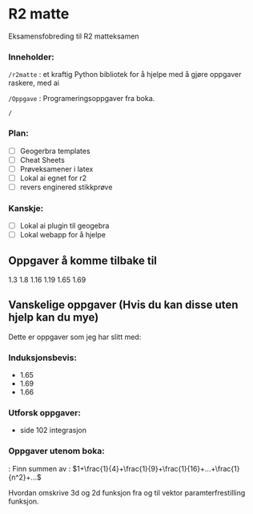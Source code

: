 # R2 matte

Eksamensfobreding til R2 matteksamen

### Inneholder:

`/r2matte` : et kraftig Python bibliotek for å hjelpe med å gjøre oppgaver raskere, med ai

`/Oppgave` : Programeringsoppgaver fra boka.

`/`

### Plan:

- [ ] Geogerbra templates
- [ ] Cheat Sheets
- [ ] Prøveksamener i latex
- [ ] Lokal ai egnet for r2
- [ ] revers enginered stikkprøve

### Kanskje:

- [ ] Lokal ai plugin til geogebra
- [ ] Lokal webapp for å hjelpe

## Oppgaver å komme tilbake til

1.3
1.8
1.16
1.19
1.65
1.69

## Vanskelige oppgaver (Hvis du kan disse uten hjelp kan du mye)

Dette er oppgaver som jeg har slitt med:

### Induksjonsbevis:

- 1.65
- 1.69
- 1.66

### Utforsk oppgaver:

- side 102 integrasjon

### Oppgaver utenom boka:

: Finn summen av : $1+\frac{1}{4}+\frac{1}{9}+\frac{1}{16}+...+\frac{1}{n^2}+...$

Hvordan omskrive 3d og 2d funksjon fra og til vektor paramterfrestilling funksjon.